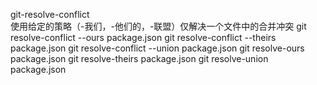 git-resolve-conflict  
使用给定的策略（-我们，-他们的，-联盟）仅解决一个文件中的合并冲突
git resolve-conflict --ours package.json
git resolve-conflict --theirs package.json
git resolve-conflict --union package.json
git resolve-ours package.json
git resolve-theirs package.json
git resolve-union package.json
